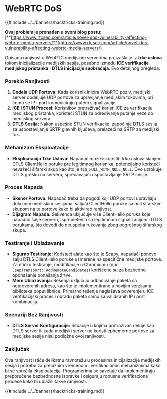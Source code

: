 # WebRTC DoS

{{#include ../../banners/hacktricks-training.md}}

**Ovaj problem je pronađen u ovom blog postu:** [**https://www.rtcsec.com/article/novel-dos-vulnerability-affecting-webrtc-media-servers/**](https://www.rtcsec.com/article/novel-dos-vulnerability-affecting-webrtc-media-servers/)

Opisana ranjivost u WebRTC medijskim serverima proizašla je iz **trke uslova** tokom inicijalizacije medijskih sesija, posebno između **ICE verifikacije medijskog pristanka** i **DTLS inicijacije saobraćaja**. Evo detaljnog pregleda:

### Poreklo Ranjivosti

1. **Dodela UDP Portova:** Kada korisnik inicira WebRTC poziv, medijski server dodeljuje UDP portove za upravljanje medijskim tokovima, pri čemu se IP i port komuniciraju putem signalizacije.
2. **ICE i STUN Procesi:** Korisnikov pretraživač koristi ICE za verifikaciju medijskog pristanka, koristeći STUN za određivanje putanje veze do medijskog servera.
3. **DTLS Sesija:** Nakon uspešne STUN verifikacije, započinje DTLS sesija za uspostavljanje SRTP glavnih ključeva, prelazeći na SRTP za medijski tok.

### Mehanizam Eksploatacije

- **Eksploatacija Trke Uslova:** Napadač može iskoristiti trku uslova slanjem DTLS ClientHello poruke pre legitimnog korisnika, potencijalno koristeći nevažeći šifarski skup kao što je `TLS_NULL_WITH_NULL_NULL`. Ovo uzrokuje DTLS grešku na serveru, sprečavajući uspostavljanje SRTP sesije.

### Proces Napada

- **Skener Portova:** Napadač treba da pogodi koji UDP portovi upravljaju dolaznim medijskim sesijama, šaljući ClientHello poruke sa null šifarskim skupom na te portove kako bi aktivirao ranjivost.
- **Dijagram Napada:** Sekvenca uključuje više ClientHello poruka koje napadač šalje serveru, isprepletenih sa legitimnom signalizacijom i DTLS porukama, što dovodi do neuspeha rukovanja zbog pogrešnog šifarskog skupa.

### Testiranje i Ublažavanje

- **Sigurno Testiranje:** Koristeći alate kao što je Scapy, napadači ponovo šalju DTLS ClientHello poruke usmerene na specifične medijske portove. Za etičko testiranje, modifikacije u Chromiumu (npr. `JsepTransport::AddRemoteCandidates`) korišćene su za bezbedno oponašanje ponašanja žrtve.
- **Mere Ublažavanja:** Rešenja uključuju odbacivanje paketa sa neproverenih adresa, kao što je implementirano u novijim verzijama biblioteka poput libnice. Primarno rešenje naglašava poverenje u ICE verifikacijski proces i obradu paketa samo sa validiranih IP i port kombinacija.

### Scenariji Bez Ranjivosti

- **DTLS Server Konfiguracije:** Situacije u kojima pretraživač deluje kao DTLS server ili kada medijski server ne koristi ephemerne portove za medijske sesije nisu podložne ovoj ranjivosti.

### Zaključak

Ova ranjivost ističe delikatnu ravnotežu u procesima inicijalizacije medijskih sesija i potrebu za preciznim vremenom i verifikacionim mehanizmima kako bi se sprečila eksploatacija. Programerima se savetuje da implementiraju preporučene bezbednosne ispravke i osiguraju robusne verifikacione procese kako bi ublažili takve ranjivosti.

{{#include ../../banners/hacktricks-training.md}}
